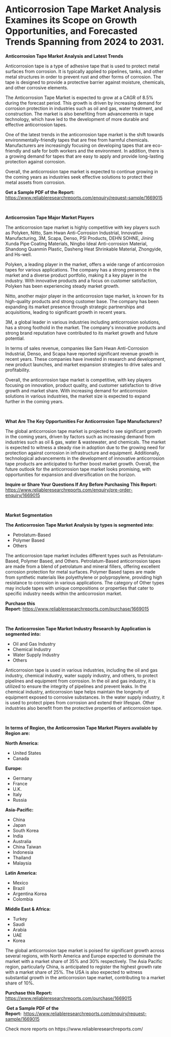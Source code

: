 <p><h1>Anticorrosion Tape Market Analysis Examines its Scope on Growth Opportunities, and Forecasted Trends Spanning from 2024 to 2031.</h1></p><p><strong>Anticorrosion Tape Market Analysis and Latest Trends</strong></p>
<p><p>Anticorrosion tape is a type of adhesive tape that is used to protect metal surfaces from corrosion. It is typically applied to pipelines, tanks, and other metal structures in order to prevent rust and other forms of corrosion. The tape is designed to provide a protective barrier against moisture, chemicals, and other corrosive elements.</p><p>The Anticorrosion Tape Market is expected to grow at a CAGR of 8.5% during the forecast period. This growth is driven by increasing demand for corrosion protection in industries such as oil and gas, water treatment, and construction. The market is also benefiting from advancements in tape technology, which have led to the development of more durable and effective anticorrosion tapes.</p><p>One of the latest trends in the anticorrosion tape market is the shift towards environmentally-friendly tapes that are free from harmful chemicals. Manufacturers are increasingly focusing on developing tapes that are eco-friendly and safe for both workers and the environment. In addition, there is a growing demand for tapes that are easy to apply and provide long-lasting protection against corrosion.</p><p>Overall, the anticorrosion tape market is expected to continue growing in the coming years as industries seek effective solutions to protect their metal assets from corrosion.</p></p>
<p><strong>Get a Sample PDF of the Report:&nbsp;</strong> <a href="https://www.reliableresearchreports.com/enquiry/request-sample/1669015">https://www.reliableresearchreports.com/enquiry/request-sample/1669015</a></p>
<p>&nbsp;</p>
<p><strong>Anticorrosion Tape Major Market Players</strong></p>
<p><p>The anticorrosion tape market is highly competitive with key players such as Polyken, Nitto, Sam Hwan Anti-Corrosion Industrial, Innovative Manufacturing, 3M, Scapa, Denso, PSI Products, DEHN SOHNE, Jining Xunda Pipe Coating Materials, Ningbo Ideal Anti-corrosion Material, Shandong Quanmin Plastic, Dasheng Heat Shrinkable Material, Zhongyide, and Hs-well.</p><p>Polyken, a leading player in the market, offers a wide range of anticorrosion tapes for various applications. The company has a strong presence in the market and a diverse product portfolio, making it a key player in the industry. With innovative products and a focus on customer satisfaction, Polyken has been experiencing steady market growth.</p><p>Nitto, another major player in the anticorrosion tape market, is known for its high-quality products and strong customer base. The company has been expanding its market presence through strategic partnerships and acquisitions, leading to significant growth in recent years.</p><p>3M, a global leader in various industries including anticorrosion solutions, has a strong foothold in the market. The company's innovative products and strong brand reputation have contributed to its market growth and future potential.</p><p>In terms of sales revenue, companies like Sam Hwan Anti-Corrosion Industrial, Denso, and Scapa have reported significant revenue growth in recent years. These companies have invested in research and development, new product launches, and market expansion strategies to drive sales and profitability.</p><p>Overall, the anticorrosion tape market is competitive, with key players focusing on innovation, product quality, and customer satisfaction to drive growth and market share. With increasing demand for anticorrosion solutions in various industries, the market size is expected to expand further in the coming years.</p></p>
<p>&nbsp;</p>
<p><strong>What Are The Key Opportunities For Anticorrosion Tape Manufacturers?</strong></p>
<p><p>The global anticorrosion tape market is projected to see significant growth in the coming years, driven by factors such as increasing demand from industries such as oil & gas, water & wastewater, and chemicals. The market is expected to witness a steady rise in adoption due to the growing need for protection against corrosion in infrastructure and equipment. Additionally, technological advancements in the development of innovative anticorrosion tape products are anticipated to further boost market growth. Overall, the future outlook for the anticorrosion tape market looks promising, with opportunities for expansion and diversification on the horizon.</p></p>
<p><strong>Inquire or Share Your Questions If Any Before Purchasing This Report:</strong> <a href="https://www.reliableresearchreports.com/enquiry/pre-order-enquiry/1669015">https://www.reliableresearchreports.com/enquiry/pre-order-enquiry/1669015</a></p>
<p>&nbsp;</p>
<p><strong>Market Segmentation</strong></p>
<p><strong>The Anticorrosion Tape Market Analysis by types is segmented into:</strong></p>
<p><ul><li>Petrolatum-Based</li><li>Polymer Based</li><li>Others</li></ul></p>
<p><p>The anticorrosion tape market includes different types such as Petrolatum-Based, Polymer Based, and Others. Petrolatum-Based anticorrosion tapes are made from a blend of petrolatum and mineral fillers, offering excellent corrosion protection for metal surfaces. Polymer Based tapes are made from synthetic materials like polyethylene or polypropylene, providing high resistance to corrosion in various applications. The category of Other types may include tapes with unique compositions or properties that cater to specific industry needs within the anticorrosion market.</p></p>
<p><strong>Purchase this Report:&nbsp;</strong><a href="https://www.reliableresearchreports.com/purchase/1669015">https://www.reliableresearchreports.com/purchase/1669015</a></p>
<p>&nbsp;</p>
<p><strong>The Anticorrosion Tape Market Industry Research by Application is segmented into:</strong></p>
<p><ul><li>Oil and Gas Industry</li><li>Chemical Industry</li><li>Water Supply Industry</li><li>Others</li></ul></p>
<p><p>Anticorrosion tape is used in various industries, including the oil and gas industry, chemical industry, water supply industry, and others, to protect pipelines and equipment from corrosion. In the oil and gas industry, it is utilized to ensure the integrity of pipelines and prevent leaks. In the chemical industry, anticorrosion tape helps maintain the longevity of equipment exposed to corrosive substances. In the water supply industry, it is used to protect pipes from corrosion and extend their lifespan. Other industries also benefit from the protective properties of anticorrosion tape.</p></p>
<p>&nbsp;</p>
<p><strong>In terms of Region, the Anticorrosion Tape Market Players available by Region are:</strong></p>
<p>
    <p> <strong> North America: </strong>
        <ul>
            <li>United States</li>
            <li>Canada</li>
        </ul>
        </p> 
    <p> <strong> Europe: </strong>
        <ul>
            <li>Germany</li>
            <li>France</li>
            <li>U.K.</li>
            <li>Italy</li>
            <li>Russia</li>
        </ul>
        </p> 
    <p> <strong> Asia-Pacific: </strong>
        <ul>
            <li>China</li>
            <li>Japan</li>
            <li>South Korea</li>
            <li>India</li>
            <li>Australia</li>
            <li>China Taiwan</li>
            <li>Indonesia</li>
            <li>Thailand</li>
            <li>Malaysia</li>
        </ul>
        </p> 
    <p> <strong> Latin America: </strong>
        <ul>
            <li>Mexico</li>
            <li>Brazil</li>
            <li>Argentina Korea</li>
            <li>Colombia</li>
        </ul>
        </p> 
    <p> <strong> Middle East & Africa: </strong>
        <ul>
            <li>Turkey</li>
            <li>Saudi</li>
            <li>Arabia</li>
            <li>UAE</li>
            <li>Korea</li>
        </ul>
    </p>
    </p>
<p><p>The global anticorrosion tape market is poised for significant growth across several regions, with North America and Europe expected to dominate the market with a market share of 35% and 30% respectively. The Asia Pacific region, particularly China, is anticipated to register the highest growth rate with a market share of 25%. The USA is also expected to witness substantial growth in the anticorrosion tape market, contributing to a market share of 10%.</p></p>
<p><strong>Purchase this Report: </strong><a href="https://www.reliableresearchreports.com/purchase/1669015">https://www.reliableresearchreports.com/purchase/1669015</a></p>
<p>&nbsp;<strong>Get a Sample PDF of the Report:&nbsp;&nbsp;</strong><a href="https://www.reliableresearchreports.com/enquiry/request-sample/1669015">https://www.reliableresearchreports.com/enquiry/request-sample/1669015</a></p>
<p><strong></strong></p>
<p>Check more reports on https://www.reliableresearchreports.com/</p>